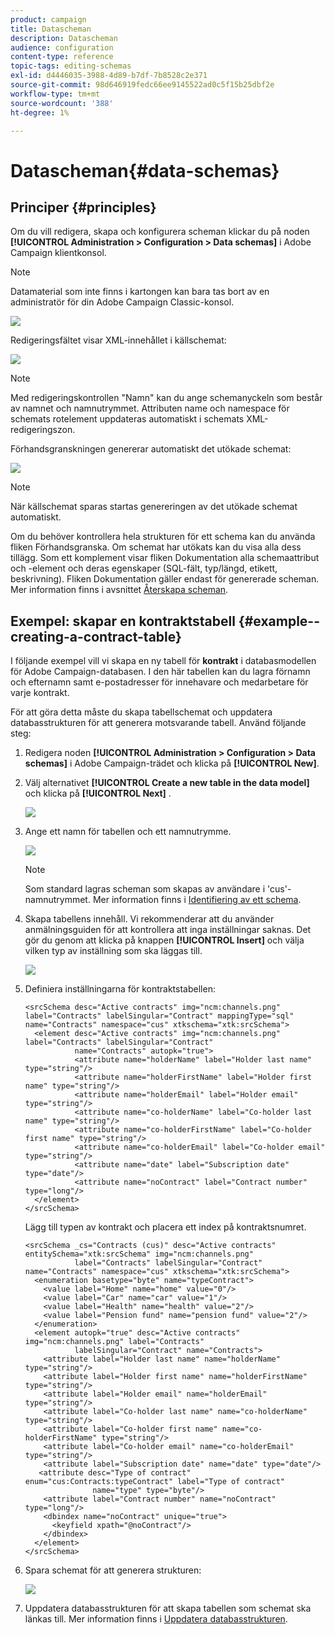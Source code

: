```yaml
---
product: campaign
title: Datascheman
description: Datascheman
audience: configuration
content-type: reference
topic-tags: editing-schemas
exl-id: d4446035-3988-4d89-b7df-7b8528c2e371
source-git-commit: 98d646919fedc66ee9145522ad0c5f15b25dbf2e
workflow-type: tm+mt
source-wordcount: '388'
ht-degree: 1%

---
```


# Datascheman{#data-schemas}

## Principer {#principles}

Om du vill redigera, skapa och konfigurera scheman klickar du på noden **[!UICONTROL Administration > Configuration > Data schemas]** i Adobe Campaign klientkonsol.

>[!NOTE]
>
>Datamaterial som inte finns i kartongen kan bara tas bort av en administratör för din Adobe Campaign Classic-konsol.

![](assets/d_ncs_integration_schema_navtree.png)

Redigeringsfältet visar XML-innehållet i källschemat:

![](assets/d_ncs_integration_schema_edition.png)

>[!NOTE]
>
>Med redigeringskontrollen &quot;Namn&quot; kan du ange schemanyckeln som består av namnet och namnutrymmet. Attributen name och namespace för schemats rotelement uppdateras automatiskt i schemats XML-redigeringszon.

Förhandsgranskningen genererar automatiskt det utökade schemat:

![](assets/d_ncs_integration_schema_edition2.png)

>[!NOTE]
>
>När källschemat sparas startas genereringen av det utökade schemat automatiskt.

Om du behöver kontrollera hela strukturen för ett schema kan du använda fliken Förhandsgranska. Om schemat har utökats kan du visa alla dess tillägg. Som ett komplement visar fliken Dokumentation alla schemaattribut och -element och deras egenskaper (SQL-fält, typ/längd, etikett, beskrivning). Fliken Dokumentation gäller endast för genererade scheman. Mer information finns i avsnittet [Återskapa scheman](../../configuration/using/regenerating-schemas.md).

## Exempel: skapar en kontraktstabell {#example--creating-a-contract-table}

I följande exempel vill vi skapa en ny tabell för **kontrakt** i databasmodellen för Adobe Campaign-databasen. I den här tabellen kan du lagra förnamn och efternamn samt e-postadresser för innehavare och medarbetare för varje kontrakt.

För att göra detta måste du skapa tabellschemat och uppdatera databasstrukturen för att generera motsvarande tabell. Använd följande steg:

1. Redigera noden **[!UICONTROL Administration > Configuration > Data schemas]** i Adobe Campaign-trädet och klicka på **[!UICONTROL New]**.
1. Välj alternativet **[!UICONTROL Create a new table in the data model]** och klicka på **[!UICONTROL Next]** .

   ![](assets/s_ncs_configuration_create_new_schema.png)

1. Ange ett namn för tabellen och ett namnutrymme.

   ![](assets/s_ncs_configuration_create_new_param.png)

   >[!NOTE]
   >
   >Som standard lagras scheman som skapas av användare i &#39;cus&#39;-namnutrymmet. Mer information finns i [Identifiering av ett schema](../../configuration/using/about-schema-reference.md#identification-of-a-schema).

1. Skapa tabellens innehåll. Vi rekommenderar att du använder anmälningsguiden för att kontrollera att inga inställningar saknas. Det gör du genom att klicka på knappen **[!UICONTROL Insert]** och välja vilken typ av inställning som ska läggas till.

   ![](assets/s_ncs_configuration_create_new_content.png)

1. Definiera inställningarna för kontraktstabellen:

   ```
   <srcSchema desc="Active contracts" img="ncm:channels.png" label="Contracts" labelSingular="Contract" mappingType="sql" name="Contracts" namespace="cus" xtkschema="xtk:srcSchema">
     <element desc="Active contracts" img="ncm:channels.png" label="Contracts" labelSingular="Contract"
              name="Contracts" autopk="true">
              <attribute name="holderName" label="Holder last name" type="string"/>
              <attribute name="holderFirstName" label="Holder first name" type="string"/>
              <attribute name="holderEmail" label="Holder email" type="string"/>
              <attribute name="co-holderName" label="Co-holder last name" type="string"/>           
              <attribute name="co-holderFirstName" label="Co-holder first name" type="string"/>           
              <attribute name="co-holderEmail" label="Co-holder email" type="string"/>    
              <attribute name="date" label="Subscription date" type="date"/>     
              <attribute name="noContract" label="Contract number" type="long"/>  
     </element>
   </srcSchema>
   ```

   Lägg till typen av kontrakt och placera ett index på kontraktsnumret.

   ```
   <srcSchema _cs="Contracts (cus)" desc="Active contracts" entitySchema="xtk:srcSchema" img="ncm:channels.png"
              label="Contracts" labelSingular="Contract" name="Contracts" namespace="cus" xtkschema="xtk:srcSchema">
     <enumeration basetype="byte" name="typeContract">
       <value label="Home" name="home" value="0"/>
       <value label="Car" name="car" value="1"/>
       <value label="Health" name="health" value="2"/>
       <value label="Pension fund" name="pension fund" value="2"/>
     </enumeration>
     <element autopk="true" desc="Active contracts" img="ncm:channels.png" label="Contracts"
              labelSingular="Contract" name="Contracts">
       <attribute label="Holder last name" name="holderName" type="string"/>
       <attribute label="Holder first name" name="holderFirstName" type="string"/>
       <attribute label="Holder email" name="holderEmail" type="string"/>
       <attribute label="Co-holder last name" name="co-holderName" type="string"/>
       <attribute label="Co-holder first name" name="co-holderFirstName" type="string"/>
       <attribute label="Co-holder email" name="co-holderEmail" type="string"/>
       <attribute label="Subscription date" name="date" type="date"/>
      <attribute desc="Type of contract" enum="cus:Contracts:typeContract" label="Type of contract"
                  name="type" type="byte"/>
       <attribute label="Contract number" name="noContract" type="long"/>
       <dbindex name="noContract" unique="true">
         <keyfield xpath="@noContract"/>
       </dbindex>
     </element>
   </srcSchema>
   ```

1. Spara schemat för att generera strukturen:

   ![](assets/s_ncs_configuration_structure.png)

1. Uppdatera databasstrukturen för att skapa tabellen som schemat ska länkas till. Mer information finns i [Uppdatera databasstrukturen](../../configuration/using/updating-the-database-structure.md).
